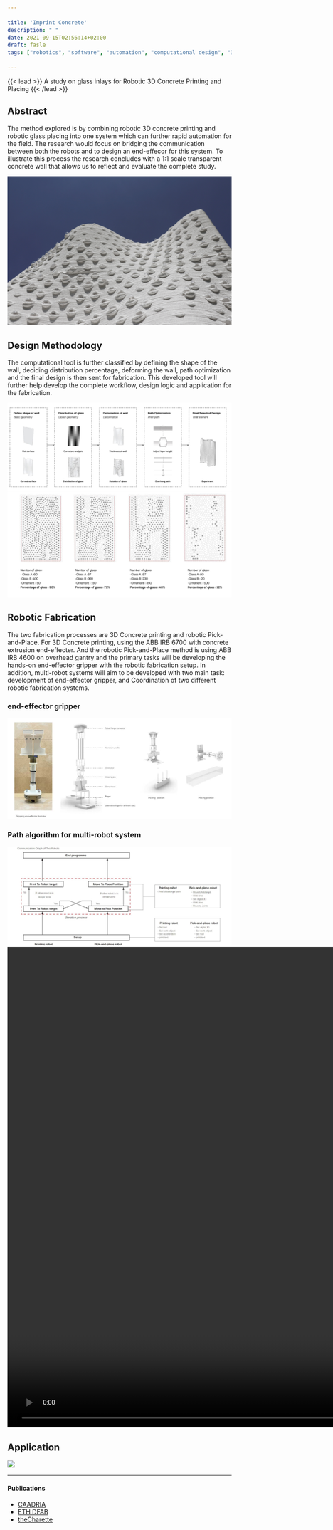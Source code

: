 ```yaml
---

title: 'Imprint Concrete'
description: " "
date: 2021-09-15T02:56:14+02:00
draft: fasle
tags: ["robotics", "software", "automation", "computational design", "3d printing"]

---
```


{{< lead >}}
A study on glass inlays for Robotic 3D Concrete Printing and Placing
{{< /lead >}}


## Abstract

The method explored is by combining robotic 3D concrete printing and robotic glass placing into one system which can further rapid automation for the field. The research would focus on bridging the communication between both the robots and to design an end-effecor for this system. To illustrate this process the research concludes with a 1:1 scale transparent concrete wall that allows us to reflect and evaluate the complete study.

<img src="./all_01.jpg"/>

## Design Methodology

The computational tool is further classified by defining the shape of the wall, deciding distribution percentage, deforming the wall, path optimization and the final design is then sent for fabrication. This developed tool will further help develop the complete workflow, design logic and application for the fabrication.

<img src="./Diagram_D01.jpg"/> <img src="./Diagram_D02.jpg"/>

## Robotic Fabrication

The two fabrication processes are 3D Concrete printing and robotic Pick-and-Place. For 3D Concrete printing, using the ABB IRB 6700 with concrete extrusion end-effecter. And the robotic Pick-and-Place method is using ABB IRB 4600 on overhead gantry and the primary tasks will be developing the hands-on end-effector gripper with the robotic fabrication setup. In addition, multi-robot systems will aim to be developed with two main task: development of end-effector gripper, and Coordination of two different robotic fabrication systems.


### end-effector gripper
<img src="./Diagram_F01.jpg"/>

### Path algorithm for multi-robot system
<img src="./Diagram_F02.jpg"/>

<video width="1920" height="1080" controls>
  <source src="./Fabricaiton_video.mp4" type="video/mp4">
</video>

## Application
<img src="./slide_01.jpg"/>

---

#### Publications
* [CAADRIA](https://papers.cumincad.org/cgi-bin/works/paper/caadria2023_365)
* [ETH DFAB](https://www.masdfab.com/2019-20-t3-mas-dfab)
* [theCharette](https://thecharette.org/aty-2021-results/)
